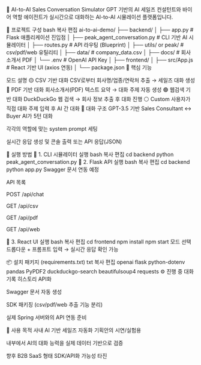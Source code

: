 🧠 AI-to-AI Sales Conversation Simulator
GPT 기반의 AI 세일즈 컨설턴트와 바이어 역할 에이전트가
실시간으로 대화하는 AI-to-AI 시뮬레이션 플랫폼입니다.

🚀 프로젝트 구성
bash
복사
편집
ai-to-ai-demo/
├── backend/
│   ├── app.py                 # Flask 애플리케이션 진입점
│   ├── peak_agent_conversation.py  # CLI 기반 AI 시뮬레이터
│   ├── routes.py              # API 라우팅 (Blueprint)
│   ├── utils/ or peak/        # csv/pdf/web 유틸리티
│   ├── data/                  # company_data.csv
│   ├── docs/                  # 회사소개서 PDF
│   └── .env                   # OpenAI API Key
│
├── frontend/
│   ├── src/App.js             # React 기반 UI (axios 연동)
│   └── package.json
🎯 핵심 기능

모드	설명
🟡 CSV 기반 대화	CSV로부터 회사명/업종/연락처 추출 → 세일즈 대화 생성
🔵 PDF 기반 대화	회사소개서(PDF) 텍스트 요약 → 대화 주제 자동 생성
🟢 웹검색 기반 대화	DuckDuckGo 웹 검색 → 회사 정보 추출 후 대화 진행
⚪ Custom	사용자가 직접 대화 주제 입력 후 AI 간 대화
💬 대화 구조
GPT-3.5 기반 Sales Consultant ↔ Buyer AI가 5턴 대화

각각의 역할에 맞는 system prompt 세팅

실시간 응답 생성 및 콘솔 출력 또는 API 응답(JSON)

🔧 실행 방법
📌 1. CLI 시뮬레이터 실행
bash
복사
편집
cd backend
python peak_agent_conversation.py
📌 2. Flask API 실행
bash
복사
편집
cd backend
python app.py
Swagger 문서 연동 예정

API 목록

POST /api/chat

GET /api/csv

GET /api/pdf

GET /api/web

📌 3. React UI 실행
bash
복사
편집
cd frontend
npm install
npm start
모드 선택 드롭다운 + 프롬프트 입력 → 실시간 응답 확인 가능

📦 설치 패키지 (requirements.txt)
txt
복사
편집
openai
flask
python-dotenv
pandas
PyPDF2
duckduckgo-search
beautifulsoup4
requests
⚙️ 진행 중
 대화 기록 히스토리 API화

 Swagger 문서 자동 생성

 SDK 패키징 (csv/pdf/web 추출 기능 분리)

 실제 Spring 서버와의 API 연동 준비

📌 사용 목적
사내 AI 기반 세일즈 자동화 기획안의 시연/실험용

내부에서 AI의 대화 능력을 실제 데이터 기반으로 검증

향후 B2B SaaS 형태 SDK/API화 가능성 타진

